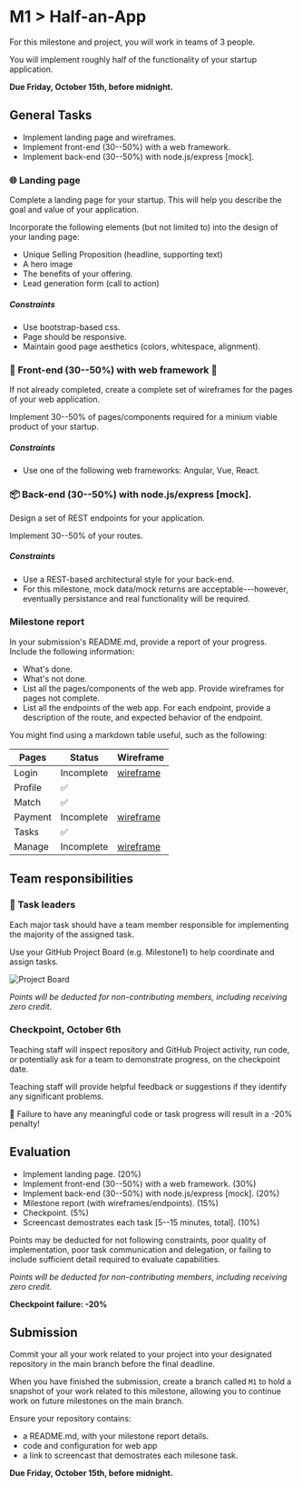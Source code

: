 # M1 > Half-an-App

For this milestone and project, you will work in teams of 3 people.

You will implement roughly half of the functionality of your startup application.

**Due Friday, October 15th, before midnight.**

## General Tasks

* Implement landing page and wireframes.
* Implement front-end (30--50%) with a web framework.
* Implement back-end (30--50%) with node.js/express [mock].

### 🌐  Landing page

Complete a landing page for your startup. This will help you describe the goal and value of your application.

Incorporate the following elements (but not limited to) into the design of your landing page:

* Unique Selling Proposition (headline, supporting text)
* A hero image
* The benefits of your offering.
* Lead generation form (call to action)

##### Constraints

* Use bootstrap-based css.
* Page should be responsive.
* Maintain good page aesthetics (colors, whitespace, alignment).

### 🎨 Front-end (30--50%) with web framework 🚧  

If not already completed, create a complete set of wireframes for the pages of your web application.

Implement 30--50% of pages/components required for a minium viable product of your startup.

##### Constraints

* Use one of the following web frameworks: Angular, Vue, React.

### 📦  Back-end (30--50%) with node.js/express [mock].

Design a set of REST endpoints for your application.

Implement 30--50% of your routes.

##### Constraints

* Use a REST-based architectural style for your back-end.
* For this milestone, mock data/mock returns are acceptable---however, eventually persistance and real functionality will be required.

### Milestone report

In your submission's README.md, provide a report of your progress. Include the following information:

* What's done.
* What's not done.
* List all the pages/components of the web app. Provide wireframes for pages not complete.
* List all the endpoints of the web app. For each endpoint, provide a description of the route, and expected behavior of the endpoint.

You might find using a markdown table useful, such as the following:

| Pages   | Status      | Wireframe
| ------- | -------     | ---------
| Login   | Incomplete  | [wireframe]()
| Profile | ✅          |
| Match   | ✅          |
| Payment | Incomplete  | [wireframe]()
| Tasks   | ✅          |
| Manage  | Incomplete  | [wireframe]()


## Team responsibilities

### 👥 Task leaders 

Each major task should have a team member responsible for implementing the majority of the assigned task.

Use your GitHub Project Board (e.g. Milestone1) to help coordinate and assign tasks.

![Project Board](https://miro.medium.com/max/4976/1*_St3BrB36V05JAuFIC3utQ.png)

_Points will be deducted for non-contributing members, including receiving zero credit._


### Checkpoint, October 6th

Teaching staff will inspect repository and GitHub Project activity, run code, or potentially ask for a team to demonstrate progress, on the checkpoint date.

Teaching staff will provide helpful feedback or suggestions if they identify any significant problems.

🚨 Failure to have any meaningful code or task progress will result in a -20% penalty!

## Evaluation

* Implement landing page. (20%)
* Implement front-end (30--50%) with a web framework. (30%)
* Implement back-end (30--50%) with node.js/express [mock]. (20%)
* Milestone report (with wireframes/endpoints). (15%)
* Checkpoint. (5%)
* Screencast demostrates each task [5--15 minutes, total]. (10%)

Points may be deducted for not following constraints, poor quality of implementation, poor task communication and delegation, or failing to include sufficient detail required to evaluate capabilities.

_Points will be deducted for non-contributing members, including receiving zero credit._

**Checkpoint failure: -20%**

## Submission

Commit your all your work related to your project into your designated repository in the main branch before the final deadline. 

When you have finished the submission, create a branch called `M1` to hold a snapshot of your work related to this milestone, allowing you to continue work on future milestones on the main branch.

Ensure your repository contains:

* a README.md, with your milestone report details.
* code and configuration for web app
* a link to screencast that demostrates each milesone task.

**Due Friday, October 15th, before midnight.**